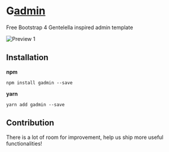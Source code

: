 # G<ins>admin</ins>
Free Bootstrap 4 Gentelella inspired admin template

![Preview 1](https://github.com/christianesperar/gadmin/blob/master/preview.jpg)


## Installation

**npm**

```
npm install gadmin --save
```

**yarn**

```
yarn add gadmin --save
```

## Contribution
There is a lot of room for improvement, help us ship more useful functionalities!
